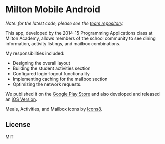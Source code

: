 # Milton Mobile Android

_Note: for the latest code, please see the [team repository](https://github.com/milton-programming/MiltonMobileAndroid)._

This app, developed by the 2014-15 Programming Applications class at Milton Academy,
allows members of the school community to see
dining information, activity listings, and mailbox combinations.

My responsibilities included:
- Designing the overall layout
- Building the student activities section
- Configured login-logout functionality
- Implementing caching for the mailbox section
- Optimizing the network requests.

We published it on the [Google Play Store](https://play.google.com/store/apps/details?id=edu.milton.miltonmobileandroid)
and also developed and released an [iOS Version](https://github.com/ravirahman/Milton-Mobile-iOS).

Meals, Activities, and Mailbox icons by [Icons8](https://www.icons8.com).

## License
MIT

